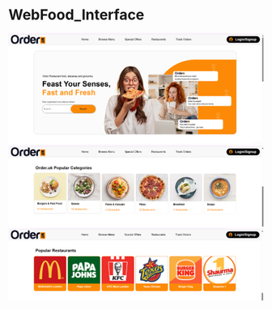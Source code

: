 # WebFood_Interface
![Giao diện web food sử dụng HTML/CSS/JS](src/images/result/result1.png)
![Giao diện web food sử dụng HTML/CSS/JS](src/images/result/result2.png)
![Giao diện web food sử dụng HTML/CSS/JS](src/images/result/result3.png)